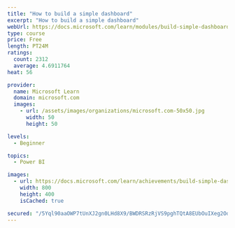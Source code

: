 ```yaml
---
title: "How to build a simple dashboard"
excerpt: "How to build a simple dashboard"
webUrl: https://docs.microsoft.com/learn/modules/build-simple-dashboard/
type: course
price: Free
length: PT24M
ratings:
  count: 2312
  average: 4.6911764
heat: 56

provider:
  name: Microsoft Learn
  domain: microsoft.com
  images:
    - url: /assets/images/organizations/microsoft.com-50x50.jpg
      width: 50
      height: 50

levels:
  - Beginner

topics:
  - Power BI

images:
  - url: https://docs.microsoft.com/learn/achievements/build-simple-dashboard-social.png
    width: 800
    height: 400
    isCached: true

secured: "/5Yql90aaOWP7tUnXJ2gn0LHd8X9/BWDRSRzRjVS9pghTQtA8EUbOuIXeg2OdU5HPrmn9oVYEm7HipF6BcZmO5PNHLsR1v2UIuvnWR7yo1Y/Vr67NR7CWY55ri+m00KcfxJEQOWuKloID1Im5TIdr7FsrS8g0DEECYR5Fv1qkdSNI7f/rTkEZY4KSRun1qxkRJRyOV8M5Ey0JoJLOi4VuPuz2IrbVeRz2NG3V/GjbnlPhvU3HgOW+ba7CbrNmwjJFEVBMwW7+eqNpFZ+DgZWoneAFz64b807EFHdKOow5BZsRQxo3ryIpcR8WtnEj3JPKARr51S0XceT7U/iwhN8oKO1KxDOwCdnRuLcMt5BGcZWtccDDV62Zgy3tTL4dwkdoEFv1lFRq5BLw6UsmwGOW5JWEYVTZkTjXydCqIxmpWI=;NW9L58wuIVOMALziWKB4YQ=="
---
```


